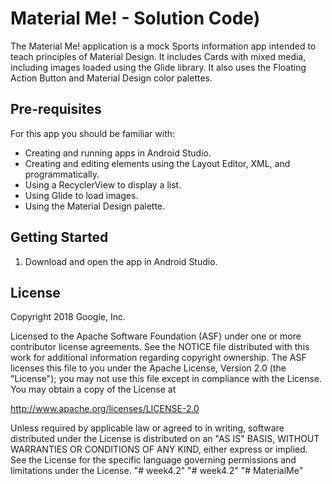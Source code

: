 Material Me! - Solution Code)
=============================

The Material Me! application is a mock Sports information app intended to 
teach principles of Material Design. It includes Cards with mixed media, 
including images loaded using the Glide library. It also uses the Floating
Action Button and Material Design color palettes.

Pre-requisites
--------------

For this app you should be familiar with:
* Creating and running apps in Android Studio.
* Creating and editing elements using the Layout Editor, XML, and 
  programmatically.
* Using a RecyclerView to display a list.
* Using Glide to load images.
* Using the Material Design palette.


Getting Started
---------------

1. Download and open the app in Android Studio.

License
-------

Copyright 2018 Google, Inc.

Licensed to the Apache Software Foundation (ASF) under one or more contributor
license agreements.  See the NOTICE file distributed with this work for
additional information regarding copyright ownership.  The ASF licenses this
file to you under the Apache License, Version 2.0 (the "License"); you may not
use this file except in compliance with the License.  You may obtain a copy of
the License at

  http://www.apache.org/licenses/LICENSE-2.0

Unless required by applicable law or agreed to in writing, software
distributed under the License is distributed on an "AS IS" BASIS, WITHOUT
WARRANTIES OR CONDITIONS OF ANY KIND, either express or implied.  See the
License for the specific language governing permissions and limitations under
the License.
"# week4.2" 
"# week4.2" 
"# MaterialMe" 
